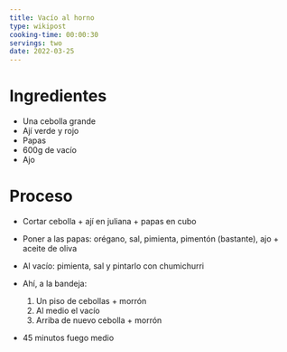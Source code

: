 ```yaml
---
title: Vacío al horno
type: wikipost
cooking-time: 00:00:30
servings: two 
date: 2022-03-25
---
```


# Ingredientes

- Una cebolla grande
- Ají verde y rojo 
- Papas 
- 600g de vacío 
- Ajo 

# Proceso

- Cortar cebolla + ají en juliana + papas en cubo 
- Poner a las papas: orégano, sal, pimienta, pimentón (bastante), ajo + aceite de oliva 
- Al vacío: pimienta, sal y pintarlo con chumichurri 
- Ahí, a la bandeja: 

    1. Un piso de cebollas + morrón 
    2. Al medio el vacío 
    3. Arriba de nuevo cebolla + morrón 
    
- 45 minutos fuego medio 




